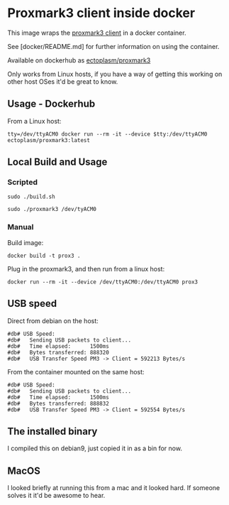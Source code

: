Proxmark3 client inside docker
===

This image wraps the [proxmark3 client](https://github.com/Proxmark/proxmark3/tree/master/client) 
in a docker container. 

See [docker/README.md] for further information on using the container.

Available on dockerhub as [ectoplasm/proxmark3](https://hub.docker.com/r/ectoplasm/proxmark3)

Only works from Linux hosts, if you have a way of getting this working on other 
host OSes it'd be great to know.


## Usage - Dockerhub

From a Linux host:

    tty=/dev/ttyACM0 docker run --rm -it --device $tty:/dev/ttyACM0 ectoplasm/proxmark3:latest



## Local Build and Usage

### Scripted

```
sudo ./build.sh
``` 

```
sudo ./proxmark3 /dev/tyACM0
```

### Manual

Build image:

    docker build -t prox3 .

Plug in the proxmark3, and then run from a linux host:

    docker run --rm -it --device /dev/ttyACM0:/dev/ttyACM0 prox3


## USB speed

Direct from debian on the host:

```
#db# USB Speed:
#db#   Sending USB packets to client...
#db#   Time elapsed:      1500ms
#db#   Bytes transferred: 888320
#db#   USB Transfer Speed PM3 -> Client = 592213 Bytes/s
```

From the container mounted on the same host:

```
#db# USB Speed:
#db#   Sending USB packets to client...
#db#   Time elapsed:      1500ms
#db#   Bytes transferred: 888832
#db#   USB Transfer Speed PM3 -> Client = 592554 Bytes/s
```

## The installed binary

I compiled this on debian9, just copied it in as a bin for now.

## MacOS

I looked briefly at running this from a mac and it looked hard. If someone solves it it'd be awesome to hear.
